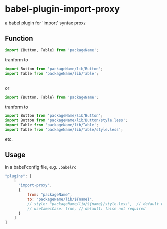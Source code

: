 # babel-plugin-import-proxy
a babel plugin for 'import' syntax proxy

## Function

```javascript
import {Button, Table} from 'packageName';
```
tranform to
```javascript
import Button from 'packageName/lib/Button';
import Table from 'packageName/lib/Table';
```
<br/>
or

```javascript
import {Button, Table} from 'packageName';
```
tranform to
```javascript
import Button from 'packageName/lib/Button';
import Button from 'packageName/lib/Button/style.less';
import Table from 'packageName/lib/Table';
import Table from 'packageName/lib/Table/style.less';
```

etc.



## Usage

in a babel'config file, e.g. `.babelrc`
```javascript
"plugins": [
    [
      "import-proxy",
      {
          from: "packageName",
          to: "packageName/lib/${name}",
          // style: "packageName/lib/${name}/style.less",  // default undefined not required
          // useCamelCase: true, // default: false not required
      }
    ]
]
```
